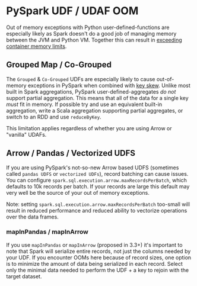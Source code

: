 # PySpark UDF / UDAF OOM

Out of memory exceptions with Python user-defined-functions are especially likely as Spark doesn't do a good job of managing memory between the JVM and Python VM. Together this can result in [exceeding container memory limits](../container-oom).


## Grouped Map / Co-Grouped

The `Grouped` & `Co-Grouped` UDFs are especially likely to cause out-of-memory exceptions in PySpark when combined with [key skew](key-skew).
Unlike most built in Spark aggregations, PySpark user-defined-aggregates *do not* support partial aggregation. This means that all of the data for a single key *must* fit in memory. If possible try and use an equivalent built-in aggregation, write a Scala aggregation supporting partial aggregates, or switch to an RDD and use `reduceByKey`.


This limitation applies regardless of whether you are using Arrow or "vanilla" UDAFs.



## Arrow / Pandas / Vectorized UDFS

If you are using PySpark's not-so-new Arrow based UDFS (sometimes called `pandas UDFS` or `vectorized UDFs`), record batching can cause issues. You can configure `spark.sql.execution.arrow.maxRecordsPerBatch`, which defaults to 10k records per batch. If your records are large this default may very well be the source of your out of memory exceptions.


Note: setting `spark.sql.execution.arrow.maxRecordsPerBatch` too-small will result in reduced performance and reduced ability to vectorize operations over the data frames.


### mapInPandas / mapInArrow

If you use `mapInPandas` or `mapInArrow` (proposed in 3.3+) it's important to note that Spark will serialize entire records, not just the columns needed by your UDF. If you encounter OOMs here because of record sizes, one option is to minimize the amount of data being serialized in each record. Select only the minimal data needed to perform the UDF + a key to rejoin with the target dataset.

